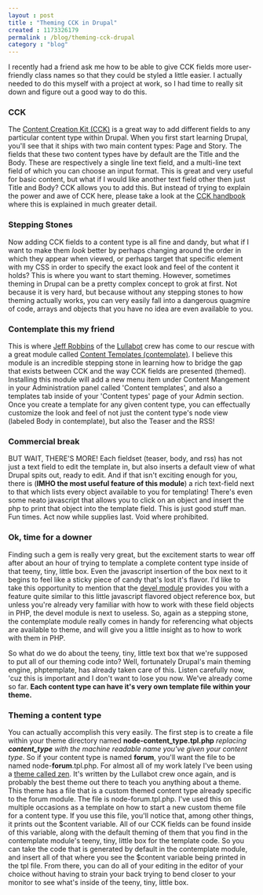 ```yaml
---
layout : post
title : "Theming CCK in Drupal"
created : 1173326179
permalink : /blog/theming-cck-drupal
category : "blog"
---
```

I recently had a friend ask me how to be able to give CCK fields more user-friendly class names so that they could be styled a little easier. I actually needed to do this myself with a project at work, so I had time to really sit down and figure out a good way to do this.

<h3>CCK</h3>
The <a href="http://drupal.org/project/cck">Content Creation Kit (CCK)</a> is a great way to add different fields to any particular content type within Drupal. When you first start learning Drupal, you'll see that it ships with two main content types: Page and Story. The fields that these two content types have by default are the Title and the Body. These are respectively a single line text field, and a multi-line text field of which you can choose an input format. This is great and very useful for basic content, but what if I would like another text field other then just Title and Body? CCK allows you to add this. But instead of trying to explain the power and awe of CCK here, please take a look at the <a href="http://drupal.org/node/101723">CCK handbook</a> where this is explained in much greater detail.

<h3>Stepping Stones</h3>
Now adding CCK fields to a content type is all fine and dandy, but what if I want to make them <em>look</em> better by perhaps changing around the order in which they appear when viewed, or perhaps target that specific element with my CSS in order to specify the exact look and feel of the content it holds? This is where you want to start theming. However, sometimes theming in Drupal can be a pretty complex concept to grok at first. Not because it is very hard, but because without any stepping stones to how theming actually works, you can very easily fall into a dangerous quagmire of code, arrays and objects that you have no idea are even available to you.

<h3>Contemplate this my friend</h3>
This is where <a href="http://www.lullabot.com/about/jeffrobbins">Jeff Robbins</a> of the <a href="http://www.lullabot.com">Lullabot</a> crew has come to our rescue with a great module called <a href="http://drupal.org/project/contemplate">Content Templates (contemplate)</a>. I believe this module is an incredible stepping stone in learning how to bridge the gap that exists between CCK and the way CCK fields are presented (themed). Installing this module will add a new menu item under Content Mangement in your Administration panel called 'Content templates', and also a templates tab inside of your 'Content types' page of your Admin section. Once you create a template for any given content type, you can effectually customize the look and feel of not just the content type's node view (labeled Body in contemplate), but also the Teaser and the RSS!

<h3>Commercial break</h3>
BUT WAIT, THERE'S MORE! Each fieldset (teaser, body, and rss) has not just a text field to edit the template in, but also inserts a default view of what Drupal spits out, ready to edit. And if that isn't exciting enough for you, there is (<strong>IMHO the most useful feature of this module</strong>) a rich text-field next to that which lists every object available to you for templating! There's even some neato javascript that allows you to click on an object and insert the php to print that object into the template field. This is just good stuff man. Fun times. Act now while supplies last. Void where prohibited.

<h3>Ok, time for a downer</h3>
Finding such a gem is really very great, but the excitement starts to wear off after about an hour of trying to template a complete content type inside of that teeny, tiny, little box. Even the javascript insertion of the box next to it begins to feel like a sticky piece of candy that's lost it's flavor. I'd like to take this opportunity to mention that the <a href="http://drupal.org/project/devel">devel module</a> provides you with a feature quite similar to this little javascript flavored object reference box, but unless you're already very familiar with how to work with these field objects in PHP, the devel module is next to useless. So, again as a stepping stone, the contemplate module really comes in handy for referencing what objects are available to theme, and will give you a little insight as to how to work with them in PHP.

So what do we do about the teeny, tiny, little text box that we're supposed to put all of our theming code into? Well, fortunately Drupal's main theming engine, phptemplate, has already taken care of this. Listen carefully now, 'cuz this is important and I don't want to lose you now. We've already come so far. <strong>Each content type can have it's very own template file within your theme.</strong>

<h3>Theming a content type</h3>
You can actually accomplish this very easily. The first step is to create a file within your theme directory named <strong>node-content_type.tpl.php</strong> <em>replacing <strong>content_type</strong> with the machine readable name you've given your content type</em>. So if your content type is named <strong>forum</strong>, you'll want the file to be named node-<strong>forum</strong>.tpl.php. For almost all of my work lately I've been using a <a href="http://drupal.org/project/zen">theme called zen</a>. It's written by the Lullabot crew once again, and is probably the best theme out there to teach you anything about a theme. This theme has a file that is a custom themed content type already specific to the forum module. The file is node-forum.tpl.php. I've used this on multiple occasions as a template on how to start a new custom theme file for a content type. If you use this file, you'll notice that, among other things, it prints out the $content variable. All of our CCK fields can be found inside of this variable, along with the default theming of them that you find in the contemplate module's teeny, tiny, little box for the template code. So you can take the code that is generated by default in the contemplate module, and insert all of that where you see the $content variable being printed in the tpl file. From there, you can do all of your editing in the editor of your choice without having to strain your back trying to bend closer to your monitor to see what's inside of the teeny, tiny, little box.